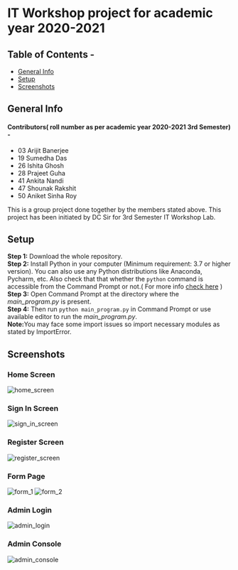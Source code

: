 # IT Workshop project for academic year 2020-2021
## Table of Contents -
 - [General Info](#General-Info)
 - [Setup](#Setup)
 - [Screenshots](#Screenshots)
 
## General Info
#### Contributors( roll number as per academic year 2020-2021 3rd Semester) - 
<ul>
 <li> 03 Arijit Banerjee</li>
 <li> 19 Sumedha Das</li>
 <li> 26 Ishita Ghosh</li>
 <li> 28 Prajeet Guha</li>
 <li> 41 Ankita Nandi</li>
 <li> 47 Shounak Rakshit</li>
 <li> 50 Aniket Sinha Roy</li>
</ul>

This is a group project done together by the members stated above. This project has been initiated by DC Sir for 3rd Semester IT Workshop Lab.

## Setup
<b>Step 1:</b> Download the whole repository.<br/>
<b>Step 2:</b> Install Python in your computer (Minimum requirement: 3.7 or higher version). You can also use any Python distributions like Anaconda, Pycharm, etc. Also check that that whether the `python` command is accessible from the Command Prompt or not.( For more info [check here](https://www.tutorialspoint.com/python/python_environment.htm) )<br/>
<b>Step 3:</b> Open Command Prompt at the directory where the <i>main_program.py</i> is present.<br/>
<b>Step 4:</b> Then run  `python main_program.py` in Command Prompt or use available editor to run the <i>main_program.py</i>.<br/>
<b>Note:</b>You may face some import issues so import necessary modules as stated by ImportError.
## Screenshots
### Home Screen
![home_screen](https://user-images.githubusercontent.com/58776463/113732098-ec08b380-9716-11eb-8377-39a4142f6e60.jpg)
### Sign In Screen
![sign_in_screen](https://user-images.githubusercontent.com/58776463/113732144-f62ab200-9716-11eb-8ee7-58e4e313c532.jpg)
### Register Screen
![register_screen](https://user-images.githubusercontent.com/58776463/113732167-fb87fc80-9716-11eb-8621-a0beacebca3d.jpg)
### Form Page
![form_1](https://user-images.githubusercontent.com/58776463/114164691-38d3d080-9949-11eb-90b5-59d27eb51e4c.jpg)
![form_2](https://user-images.githubusercontent.com/58776463/114164711-3ec9b180-9949-11eb-92ef-89ca6395d59b.jpg)
### Admin Login
![admin_login](https://user-images.githubusercontent.com/58776463/113732255-0f336300-9717-11eb-96a5-b5e73acb5640.jpg)
### Admin Console
![admin_console](https://user-images.githubusercontent.com/58776463/113732291-19556180-9717-11eb-98c5-dfc72be034ea.jpg)
